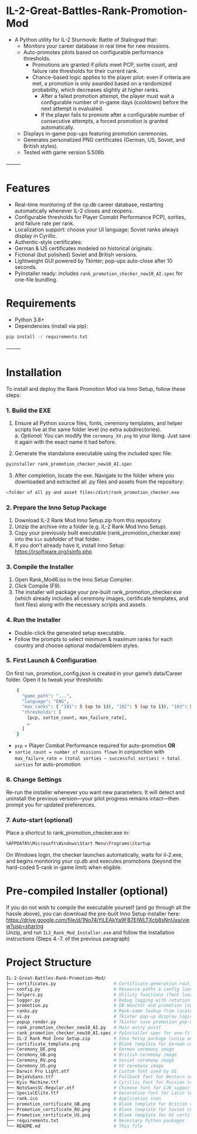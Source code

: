 # IL-2-Great-Battles-Rank-Promotion-Mod  
* A Python utility for IL-2 Sturmovik: Battle of Stalingrad that:
	* Monitors your career database in real time for new missions.
	* Auto-promotes pilots based on configurable performance thresholds.
   		* Promotions are granted if pilots meet PCP, sortie count, and failure rate thresholds for their current rank.
		* Chance-based logic applies to the player pilot: even if criteria are met, a promotion is only awarded based on a randomized probability, which decreases slightly at higher ranks.
    		* After a failed promotion attempt, the player must wait a configurable number of in-game days (cooldown) before the next attempt is evaluated.
        	* If the player fails to promote after a configurable number of consecutive attempts, a forced promotion is granted automatically.
	* Displays in-game pop-ups featuring promotion ceremonies.
	* Generates personalized PNG certificates (German, US, Soviet, and British styles).
 	* Tested with game version 5.506b	

⸻

# Features  

* Real-time monitoring of the cp.db career database, restarting automatically whenever IL-2 closes and reopens.
* Configurable thresholds for Player Comabt Performance PCP), sorties, and failure rate per rank.
* Localization support: choose your UI language; Soviet ranks always display in Cyrillic.
* Authentic-style certificates:
* German & US certificates modeled on historical originals.
* Fictional (but polished) Soviet and British versions.
* Lightweight GUI powered by Tkinter; pop-ups auto-close after 10 seconds.
* PyInstaller ready: includes `rank_promotion_checker_new10_AI.spec` for one-file bundling.

# Requirements  

*	Python 3.8+
*	Dependencies (install via pip):
```bash
pip install -r requirements.txt
```
⸻

# Installation  

To install and deploy the Rank Promotion Mod via Inno Setup, follow these steps:

### 1. Build the EXE  
1. Ensure all Python source files, fonts, ceremony templates, and helper scripts live at the same folder level (no extra subdirectories).  
a. *Optional:* You can modify the `ceremony_XX.png` to your liking. Just save it again with the exact name it had before.

2. Generate the standalone executable using the included spec file:
```bash
pyinstaller rank_promotion_checker_new10_AI.spec
```
3. After completion, locate the exe. Navigate to the folder where you downloaded and extracted all .py files and assets from the repository:
```bash
<folder of all py and asset files>/dist/rank_promotion_checker.exe
```


### 2. Prepare the Inno Setup Package  
1.	Download IL-2 Rank Mod Inno Setup.zip from this repository.
2.	Unzip the archive into a folder (e.g. IL-2 Rank Mod Inno Setup).
3.	Copy your previously built executable (rank_promotion_checker.exe) into the `bin` subfolder of that folder.
4.	If you don’t already have it, install Inno Setup:
https://jrsoftware.org/isinfo.php

### 3. Compile the Installer  
1.	Open Rank_Mod6.iss in the Inno Setup Compiler.
2.	Click Compile (F9).
3.	The installer will package your pre-built rank_promotion_checker.exe (which already includes all ceremony images, certificate templates, and font files) along with the necessary scripts and assets.

### 4. Run the Installer  

* Double-click the generated setup executable.
* Follow the prompts to select minimum & maximum ranks for each country and choose optional medal/emblem styles.

### 5. First Launch & Configuration  

On first run, promotion_config.json is created in your game’s data/Career folder. Open it to tweak your thresholds:
```bash
	{
	  "game_path": "...",
	  "language": "ENG",
	  "max_ranks": { "101": 5 (up to 13), "102": 5 (up to 13), "103": 5 (up to 13), "201": 5 (up to 13) },
	  "thresholds": [
	    [pcp, sortie_count, max_failure_rate],
	    …
	  ]
	}
```
* `pcp` = Player Combat Performance required for auto-promotion **OR**  
*	`sortie_count = number of missions flown` in conjunction with
	    `max_failure_rate = (total sorties – successful sorties) ÷ total sorties` for auto-promotion

### 6. Change Settings  

Re-run the installer whenever you want new parameters. It will detect and uninstall the previous version—your pilot progress remains intact—then prompt you for updated preferences.

### 7. Auto-start (optional)  

Place a shortcut to rank_promotion_checker.exe in:
```bash
%APPDATA%\Microsoft\Windows\Start Menu\Programs\Startup
```
On Windows login, the checker launches automatically, waits for il-2.exe, and begins monitoring your cp.db and executes promotions (beyond the hard-coded 5-rank in-game limit)  when eligible.

# Pre-compiled Installer (optional)  
If you do not wish to compile the executable yourself (and go through all the hassle above), you can download the pre-built Inno Setup installer here:  
https://drive.google.com/file/d/1No74iYiLEAkYa9FB7EIWLTXcb8sNnUxa/view?usp=sharing  
Unzip, and run `IL2_Rank_Mod_Installer.exe` and follow the installation instructions (Steps 4.-7. of the previous paragraph)


# Project Structure  
```bash
IL-2-Great-Battles-Rank-Promotion-Mod/
├── certificates.py                      # Certificate-generation routines
├── config.py                            # Resource paths & config loader/saver
├── helpers.py                           # Utility functions (font loader, process check)
├── logger.py                            # Debug logging with rotation
├── promotion.py                         # DB monitor and promotion logic
├── ranks.py                             # Rank-name lookup from locale files
├── ui.py                                # Tkinter pop-up display logic
├── popup_render.py                      # Tkinter save promotion pop-up to png 
├── rank_promotion_checker_new10_AI.py   # Main entry point
├── rank_promotion_checker_new10_AI.spec # PyInstaller spec for one-file EXE
├── IL-2 Rank Mod Inno Setup.zip         # Inno Setup package (unzip and compile)
├── certificate_template.png             # Blank template for German certificates
├── Ceremony_DE.png                      # German ceremony image
├── Ceremony_GB.png                      # British ceremony image
├── Ceremony_RU.png                      # Soviet ceremony image
├── Ceremony_US.png                      # US ceremony image
├── Darwin Pro Light.otf                 # Custom font used by UI
├── DejaVuSans.ttf                       # Fallback font for Western scripts
├── Kyiv Machine.ttf                     # Cyrillic font for Russian text
├── NotoSansSC-Regular.otf               # Chinese font for CJK support
├── SpecialElite.ttf                     # Decorative font for Latin text
├── rank.ico                             # Application icon
├── promotion_certificate_GB.png         # Blank template for British certificate
├── Promotion_certificate_RU.png         # Blank template for Soviet certificate
├── Promotion_certificate_US.png         # Blank template for US certificates
├── requirements.txt                     # Necessary Python packages 
└── README.md                            # This file
